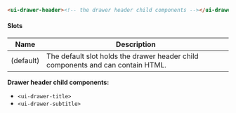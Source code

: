 ```html
<ui-drawer-header><!-- the drawer header child components --></ui-drawer-header>
```

#### Slots

| Name      | Description                                                                     |
| --------- | ------------------------------------------------------------------------------- |
| (default) | The default slot holds the drawer header child components and can contain HTML. |

**Drawer header child components:**

- `<ui-drawer-title>`
- `<ui-drawer-subtitle>`
